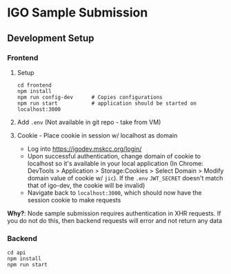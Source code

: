 # IGO Sample Submission 

## Development Setup
### Frontend

1) Setup
    ```
    cd frontend
    npm install
    npm run config-dev      # Copies configurations 
    npm run start           # application should be started on localhost:3000
    ```

2) Add `.env` (Not available in git repo - take from VM)  

3) Cookie - Place cookie in session w/ localhost as domain
    - Log into https://igodev.mskcc.org/login/
    - Upon successful authentication, change domain of cookie to localhost so it's available in your local application (In Chrome: DevTools > Application > Storage:Cookies > Select Domain > Modify domain value of cookie w/ `jic`). If the `.env` `JWT_SECRET` doesn't match that of igo-dev, the cookie will be invalid)
    - Navigate back to `localhost:3000`, which should now have the session cookie to make requests

**Why?**: Node sample submission requires authentication in XHR requests. If you do not do this, then backend requests will error and not return any data

### Backend
```
cd api
npm install
npm run start
```
